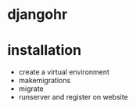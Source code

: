# djangohr
# installation 
* create a virtual environment
* makemigrations
* migrate 
* runserver and register on website 
